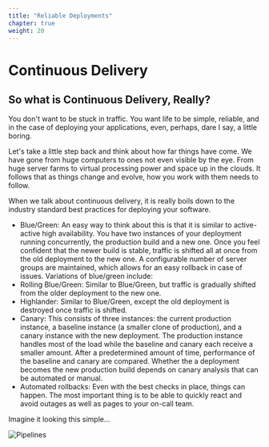 ```yaml
---
title: "Reliable Deployments"
chapter: true
weight: 20
---
```

# Continuous Delivery 
## So what is Continuous Delivery, Really?
You don't want to be stuck in traffic. You want life to be simple, reliable, and in the case of deploying your applications, even, perhaps, dare I say, a little boring.

Let's take a little step back and think about how far things have come. We have gone from huge computers to ones not even visible by the eye. From huge server farms to virtual processing power and space up in the clouds. It follows that as things change and evolve, how you work with them needs to follow.

When we talk about continuous delivery, it is really boils down to the industry standard best practices for deploying your software.


- Blue/Green: An easy way to think about this is that it is similar to active-active high availability. You have two instances of your deployment running concurrently, the production build and a new one. Once you feel confident that the newer build is stable, traffic is shifted all at once from the old deployment to the new one. A configurable number of server groups are maintained, which allows for an easy rollback in case of issues. Variations of blue/green include:
 - Rolling Blue/Green: Similar to Blue/Green, but traffic is gradually shifted from the older deployment to the new one.
 - Highlander: Similar to Blue/Green, except the old deployment is destroyed once traffic is shifted.
- Canary: This consists of three instances: the current production instance, a baseline instance (a smaller clone of production), and a canary instance with the new deployment. The production instance handles most of the load while the baseline and canary each receive a smaller amount. After a predetermined amount of time, performance of the baseline and canary are compared. Whether the a deployment becomes the new production build depends on canary analysis that can be automated or manual.
- Automated rollbacks: Even with the best checks in place, things can happen. The most important thing is to be able to quickly react and avoid outages as well as pages to your on-call team.

Imagine it looking this simple...

![Pipelines](/images/pipelines.png)
 



 



